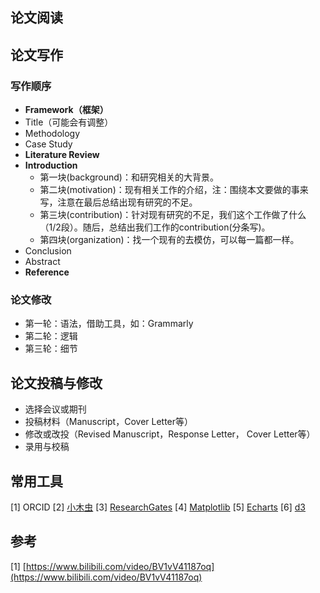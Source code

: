## 论文阅读

## 论文写作
### 写作顺序
- **Framework（框架）**
- Title（可能会有调整）
- Methodology
- Case Study
- **Literature Review**
- **Introduction**
	- 第一块(background)：和研究相关的大背景。
	- 第二块(motivation)：现有相关工作的介绍，注：围绕本文要做的事来写，注意在最后总结出现有研究的不足。
	- 第三块(contribution)：针对现有研究的不足，我们这个工作做了什么（1/2段）。随后，总结出我们工作的contribution(分条写)。
	- 第四块(organization)：找一个现有的去模仿，可以每一篇都一样。
- Conclusion
- Abstract
- **Reference**

### 论文修改
- 第一轮：语法，借助工具，如：Grammarly
- 第二轮：逻辑
- 第三轮：细节

## 论文投稿与修改
- 选择会议或期刊
- 投稿材料（Manuscript，Cover Letter等）
- 修改或改投（Revised Manuscript，Response Letter， Cover Letter等）
- 录用与校稿

## 常用工具
[1] ORCID
[2] [小木虫](http://muchong.com/bbs/)
[3] [ResearchGates](https://www.researchgate.net/)
[4] [Matplotlib](https://matplotlib.org/)
[5] [Echarts](https://echarts.apache.org/zh/index.html)
[6] [d3](https://d3js.org/)

## 参考
[1] [https://www.bilibili.com/video/BV1vV41187oq](https://www.bilibili.com/video/BV1vV41187oq)